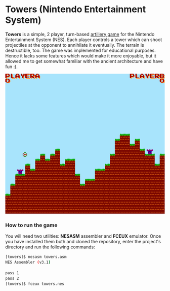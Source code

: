 # Towers (Nintendo Entertainment System)

**Towers** is a simple, 2 player, turn-based [artillery game](https://en.wikipedia.org/wiki/Artillery_game) for the Nintendo Entertainment System (NES). Each player controls a tower which can shoot projectiles at the opponent to annihilate it eventually. The terrain is destructible, too. The game was implemented for educational purposes. Hence it lacks some features which would make it more enjoyable, but it allowed me to get somewhat familiar with the ancient architecture and have fun :).

![Screenshot](screenshot.png)

### How to run the game

You will need two utilities: __NESASM__ assembler and __FCEUX__ emulator. Once you have installed them both and cloned the repository, enter the project's directory and run the following commands:

```bash
[towers]$ nesasm towers.asm 
NES Assembler (v3.1)

pass 1
pass 2
[towers]$ fceux towers.nes
```
